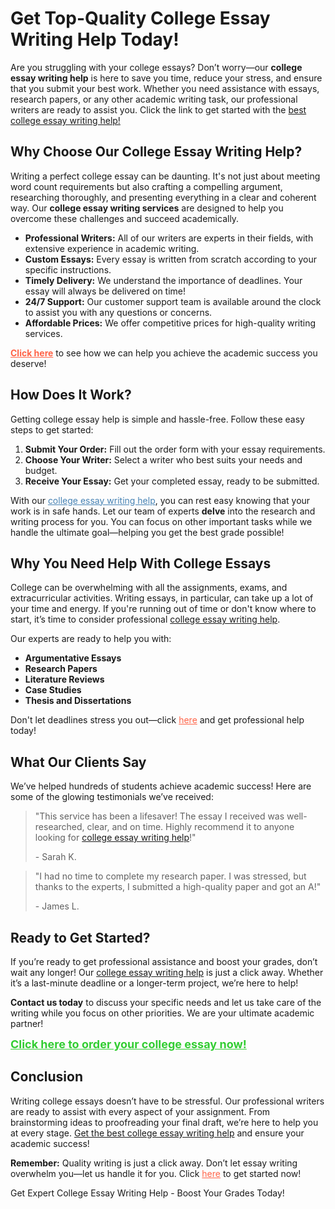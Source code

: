 <h1>Get Top-Quality College Essay Writing Help Today!</h1>

<p>Are you struggling with your college essays? Don’t worry—our <strong>college essay writing help</strong> is here to save you time, reduce your stress, and ensure that you submit your best work. Whether you need assistance with essays, research papers, or any other academic writing task, our professional writers are ready to assist you. Click the link to get started with the <a href="https://tinyurl.com/topessay?keyword=college+essay+writing+help">best college essay writing help!</a></p>

<h2>Why Choose Our College Essay Writing Help?</h2>
<p>Writing a perfect college essay can be daunting. It's not just about meeting word count requirements but also crafting a compelling argument, researching thoroughly, and presenting everything in a clear and coherent way. Our <strong>college essay writing services</strong> are designed to help you overcome these challenges and succeed academically.</p>

<ul>
  <li><strong>Professional Writers:</strong> All of our writers are experts in their fields, with extensive experience in academic writing.</li>
  <li><strong>Custom Essays:</strong> Every essay is written from scratch according to your specific instructions.</li>
  <li><strong>Timely Delivery:</strong> We understand the importance of deadlines. Your essay will always be delivered on time!</li>
  <li><strong>24/7 Support:</strong> Our customer support team is available around the clock to assist you with any questions or concerns.</li>
  <li><strong>Affordable Prices:</strong> We offer competitive prices for high-quality writing services.</li>
</ul>

<p><a href="https://tinyurl.com/topessay?keyword=college+essay+writing+help" style="color: #FF6347; font-weight: bold;">Click here</a> to see how we can help you achieve the academic success you deserve!</p>

<h2>How Does It Work?</h2>
<p>Getting college essay help is simple and hassle-free. Follow these easy steps to get started:</p>
<ol>
  <li><strong>Submit Your Order:</strong> Fill out the order form with your essay requirements.</li>
  <li><strong>Choose Your Writer:</strong> Select a writer who best suits your needs and budget.</li>
  <li><strong>Receive Your Essay:</strong> Get your completed essay, ready to be submitted.</li>
</ol>

<p>With our <a href="https://tinyurl.com/topessay?keyword=college+essay+writing+help" style="color: #4682B4;">college essay writing help</a>, you can rest easy knowing that your work is in safe hands. Let our team of experts <strong>delve</strong> into the research and writing process for you. You can focus on other important tasks while we handle the ultimate goal—helping you get the best grade possible!</p>

<h2>Why You Need Help With College Essays</h2>
<p>College can be overwhelming with all the assignments, exams, and extracurricular activities. Writing essays, in particular, can take up a lot of your time and energy. If you're running out of time or don't know where to start, it’s time to consider professional <a href="https://tinyurl.com/topessay?keyword=college+essay+writing+help">college essay writing help</a>.</p>

<p>Our experts are ready to help you with:</p>
<ul>
  <li><strong>Argumentative Essays</strong></li>
  <li><strong>Research Papers</strong></li>
  <li><strong>Literature Reviews</strong></li>
  <li><strong>Case Studies</strong></li>
  <li><strong>Thesis and Dissertations</strong></li>
</ul>

<p>Don't let deadlines stress you out—click <a href="https://tinyurl.com/topessay?keyword=college+essay+writing+help" style="color: #FF6347;">here</a> and get professional help today!</p>

<h2>What Our Clients Say</h2>
<p>We’ve helped hundreds of students achieve academic success! Here are some of the glowing testimonials we’ve received:</p>

<blockquote>
  <p>"This service has been a lifesaver! The essay I received was well-researched, clear, and on time. Highly recommend it to anyone looking for <a href="https://tinyurl.com/topessay?keyword=college+essay+writing+help">college essay writing help</a>!"</p>
  <footer>- Sarah K.</footer>
</blockquote>

<blockquote>
  <p>"I had no time to complete my research paper. I was stressed, but thanks to the experts, I submitted a high-quality paper and got an A!"</p>
  <footer>- James L.</footer>
</blockquote>

<h2>Ready to Get Started?</h2>
<p>If you’re ready to get professional assistance and boost your grades, don’t wait any longer! Our <a href="https://tinyurl.com/topessay?keyword=college+essay+writing+help">college essay writing help</a> is just a click away. Whether it’s a last-minute deadline or a longer-term project, we’re here to help!</p>

<p><strong>Contact us today</strong> to discuss your specific needs and let us take care of the writing while you focus on other priorities. We are your ultimate academic partner!</p>

<p><a href="https://tinyurl.com/topessay?keyword=college+essay+writing+help" style="font-size: 18px; color: #32CD32; font-weight: bold;">Click here to order your college essay now!</a></p>

<h2>Conclusion</h2>
<p>Writing college essays doesn’t have to be stressful. Our professional writers are ready to assist with every aspect of your assignment. From brainstorming ideas to proofreading your final draft, we’re here to help you at every stage. <a href="https://tinyurl.com/topessay?keyword=college+essay+writing+help">Get the best college essay writing help</a> and ensure your academic success!</p>

<p><strong>Remember:</strong> Quality writing is just a click away. Don’t let essay writing overwhelm you—let us handle it for you. Click <a href="https://tinyurl.com/topessay?keyword=college+essay+writing+help" style="color: #FF6347;">here</a> to get started now!</p>
Get Expert College Essay Writing Help - Boost Your Grades Today!
